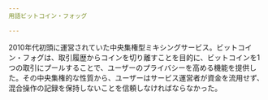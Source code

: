 ```yaml
---
用語ビットコイン・フォッグ

---
```

2010年代初頭に運営されていた中央集権型ミキシングサービス。ビットコイン・フォグは、取引履歴からコインを切り離すことを目的に、ビットコインを1つの取引にプールすることで、ユーザーのプライバシーを高める機能を提供した。その中央集権的な性質から、ユーザーはサービス運営者が資金を流用せず、混合操作の記録を保持しないことを信頼しなければならなかった。